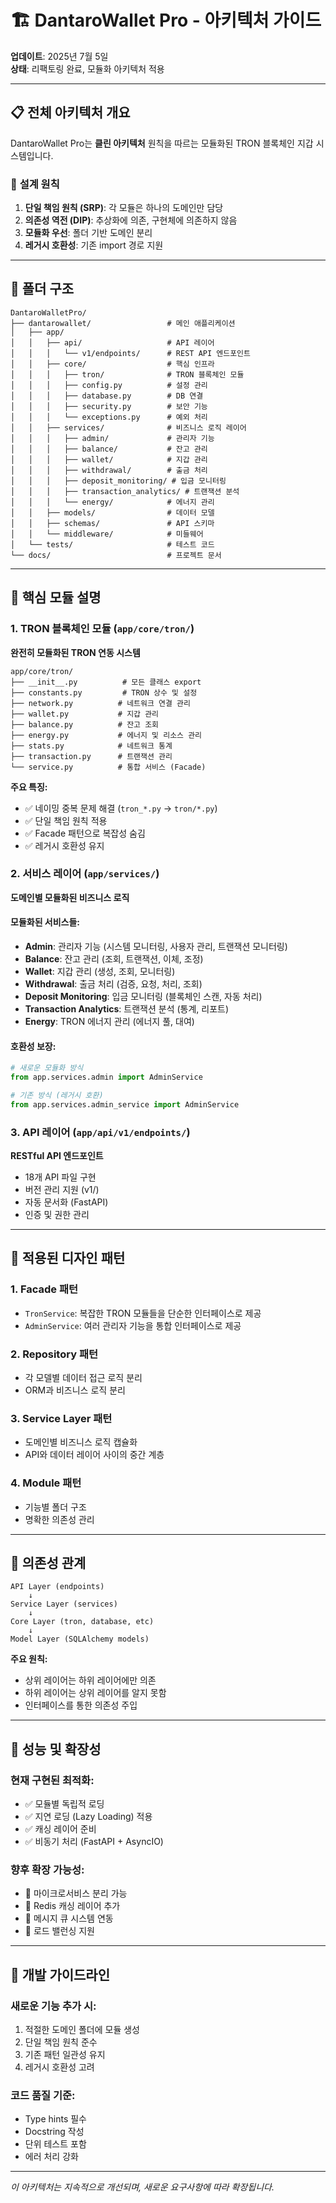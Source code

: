 # 🏗️ DantaroWallet Pro - 아키텍처 가이드

**업데이트**: 2025년 7월 5일  
**상태**: 리팩토링 완료, 모듈화 아키텍처 적용

---

## 📋 **전체 아키텍처 개요**

DantaroWallet Pro는 **클린 아키텍처** 원칙을 따르는 모듈화된 TRON 블록체인 지갑 시스템입니다.

### 🎯 **설계 원칙**
1. **단일 책임 원칙 (SRP)**: 각 모듈은 하나의 도메인만 담당
2. **의존성 역전 (DIP)**: 추상화에 의존, 구현체에 의존하지 않음
3. **모듈화 우선**: 폴더 기반 도메인 분리
4. **레거시 호환성**: 기존 import 경로 지원

---

## 📁 **폴더 구조**

```
DantaroWalletPro/
├── dantarowallet/                 # 메인 애플리케이션
│   ├── app/
│   │   ├── api/                   # API 레이어
│   │   │   └── v1/endpoints/      # REST API 엔드포인트
│   │   ├── core/                  # 핵심 인프라
│   │   │   ├── tron/              # TRON 블록체인 모듈
│   │   │   ├── config.py          # 설정 관리
│   │   │   ├── database.py        # DB 연결
│   │   │   ├── security.py        # 보안 기능
│   │   │   └── exceptions.py      # 예외 처리
│   │   ├── services/              # 비즈니스 로직 레이어
│   │   │   ├── admin/             # 관리자 기능
│   │   │   ├── balance/           # 잔고 관리
│   │   │   ├── wallet/            # 지갑 관리
│   │   │   ├── withdrawal/        # 출금 처리
│   │   │   ├── deposit_monitoring/ # 입금 모니터링
│   │   │   ├── transaction_analytics/ # 트랜잭션 분석
│   │   │   └── energy/            # 에너지 관리
│   │   ├── models/                # 데이터 모델
│   │   ├── schemas/               # API 스키마
│   │   └── middleware/            # 미들웨어
│   └── tests/                     # 테스트 코드
└── docs/                          # 프로젝트 문서
```

---

## 🔧 **핵심 모듈 설명**

### 1. **TRON 블록체인 모듈** (`app/core/tron/`)

**완전히 모듈화된 TRON 연동 시스템**

```
app/core/tron/
├── __init__.py          # 모든 클래스 export
├── constants.py         # TRON 상수 및 설정
├── network.py          # 네트워크 연결 관리
├── wallet.py           # 지갑 관리
├── balance.py          # 잔고 조회
├── energy.py           # 에너지 및 리소스 관리
├── stats.py            # 네트워크 통계
├── transaction.py      # 트랜잭션 관리
└── service.py          # 통합 서비스 (Facade)
```

**주요 특징:**
- ✅ 네이밍 중복 문제 해결 (`tron_*.py` → `tron/*.py`)
- ✅ 단일 책임 원칙 적용
- ✅ Facade 패턴으로 복잡성 숨김
- ✅ 레거시 호환성 유지

### 2. **서비스 레이어** (`app/services/`)

**도메인별 모듈화된 비즈니스 로직**

#### **모듈화된 서비스들:**
- **Admin**: 관리자 기능 (시스템 모니터링, 사용자 관리, 트랜잭션 모니터링)
- **Balance**: 잔고 관리 (조회, 트랜잭션, 이체, 조정)
- **Wallet**: 지갑 관리 (생성, 조회, 모니터링)
- **Withdrawal**: 출금 처리 (검증, 요청, 처리, 조회)
- **Deposit Monitoring**: 입금 모니터링 (블록체인 스캔, 자동 처리)
- **Transaction Analytics**: 트랜잭션 분석 (통계, 리포트)
- **Energy**: TRON 에너지 관리 (에너지 풀, 대여)

#### **호환성 보장:**
```python
# 새로운 모듈화 방식
from app.services.admin import AdminService

# 기존 방식 (레거시 호환)
from app.services.admin_service import AdminService
```

### 3. **API 레이어** (`app/api/v1/endpoints/`)

**RESTful API 엔드포인트**
- 18개 API 파일 구현
- 버전 관리 지원 (v1/)
- 자동 문서화 (FastAPI)
- 인증 및 권한 관리

---

## 🎨 **적용된 디자인 패턴**

### 1. **Facade 패턴**
- `TronService`: 복잡한 TRON 모듈들을 단순한 인터페이스로 제공
- `AdminService`: 여러 관리자 기능을 통합 인터페이스로 제공

### 2. **Repository 패턴**
- 각 모델별 데이터 접근 로직 분리
- ORM과 비즈니스 로직 분리

### 3. **Service Layer 패턴**
- 도메인별 비즈니스 로직 캡슐화
- API와 데이터 레이어 사이의 중간 계층

### 4. **Module 패턴**
- 기능별 폴더 구조
- 명확한 의존성 관리

---

## 🔗 **의존성 관계**

```
API Layer (endpoints)
    ↓
Service Layer (services)
    ↓
Core Layer (tron, database, etc)
    ↓
Model Layer (SQLAlchemy models)
```

**주요 원칙:**
- 상위 레이어는 하위 레이어에만 의존
- 하위 레이어는 상위 레이어를 알지 못함
- 인터페이스를 통한 의존성 주입

---

## 🚀 **성능 및 확장성**

### **현재 구현된 최적화:**
- ✅ 모듈별 독립적 로딩
- ✅ 지연 로딩 (Lazy Loading) 적용
- ✅ 캐싱 레이어 준비
- ✅ 비동기 처리 (FastAPI + AsyncIO)

### **향후 확장 가능성:**
- 🔄 마이크로서비스 분리 가능
- 🔄 Redis 캐싱 레이어 추가
- 🔄 메시지 큐 시스템 연동
- 🔄 로드 밸런싱 지원

---

## 📝 **개발 가이드라인**

### **새로운 기능 추가 시:**
1. 적절한 도메인 폴더에 모듈 생성
2. 단일 책임 원칙 준수
3. 기존 패턴 일관성 유지
4. 레거시 호환성 고려

### **코드 품질 기준:**
- Type hints 필수
- Docstring 작성
- 단위 테스트 포함
- 에러 처리 강화

---

*이 아키텍처는 지속적으로 개선되며, 새로운 요구사항에 따라 확장됩니다.*
